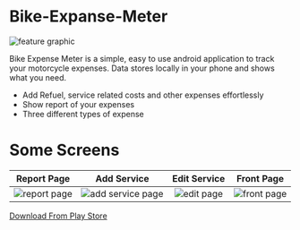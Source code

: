 # Bike-Expanse-Meter

![feature graphic](https://user-images.githubusercontent.com/15567340/44940064-100bf780-adac-11e8-8d96-a7d8bc5ced57.jpg)


Bike Expense Meter is a simple, easy to use android application to track your motorcycle expenses. Data stores locally in your phone and shows what you need.
- Add Refuel, service related costs and other expenses effortlessly
- Show report of your expenses
- Three different types of expense

# Some Screens

 Report Page            | Add Service            |  Edit Service         | Front Page
:-------------------------:|:-------------------------:|:-------------------------:|:-------------------------:
![report page](https://user-images.githubusercontent.com/15567340/44940169-c40d8280-adac-11e8-9607-7a9b1e448ebe.jpg)  | ![add service page](https://user-images.githubusercontent.com/15567340/44940166-c374ec00-adac-11e8-8321-e46c4b8d49c7.jpg)  | ![edit page](https://user-images.githubusercontent.com/15567340/44940167-c374ec00-adac-11e8-9080-14db00d872dc.jpg) | ![front page](https://user-images.githubusercontent.com/15567340/44940168-c374ec00-adac-11e8-8f6f-71fbb1d2b35f.jpg)

[Download From Play Store](https://play.google.com/store/apps/details?id=com.sapayth.bikeexpensemeter)
